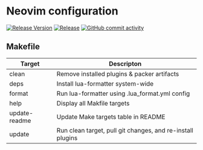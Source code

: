 # Neovim configuration
[![Release Version](https://img.shields.io/github/v/release/vladdoster/neovim-configuration)](https://github.com/vladdoster/neovim-configuration/releases/latest)
[![Release](https://github.com/vladdoster/neovim-configuration/actions/workflows/release.yml/badge.svg)](https://github.com/vladdoster/neovim-configuration/actions/workflows/release.yml)
[![GitHub commit activity](https://img.shields.io/github/commit-activity/m/vladdoster/neovim-configuration)](https://github.com/vladdoster/neovim-configuration/graphs/contributors)

## Makefile

| Target        | Descripton                                                 |
| ------------- | ---------------------------------------------------------- |
| clean         | Remove installed plugins & packer artifacts                |
| deps          | Install lua-formatter system-wide                          |
| format        | Run lua-formatter using .lua_format.yml config             |
| help          | Display all Makfile targets                                |
| update-readme | Update Make targets table in README                        |
| update        | Run clean target, pull git changes, and re-install plugins |
